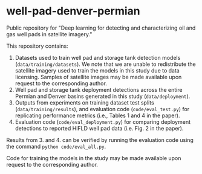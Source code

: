 # well-pad-denver-permian
Public repository for "Deep learning for detecting and characterizing oil and gas well pads in satellite imagery."

This repository contains: 
1. Datasets used to train well pad and storage tank detection models (`data/training/datasets`). We note that we are unable to redistribute the satellite imagery used to train the models in this study due to data licensing. Samples of satellite images may be made available upon request to the corresponding author.
2. Well pad and storage tank deployment detections across the entire Permian and Denver basins generated in this study (`data/deployment`).
3. Outputs from experiments on training dataset test splits (`data/training/results`), and evaluation code   (`code/eval_test.py`) for replicating performance metrics (i.e., Tables 1 and 4 in the paper).
4. Evaluation code (`code/eval_deployment.py`) for comparing deployment detections to reported HIFLD well pad data (i.e. Fig. 2 in the paper). 

Results from 3. and 4. can be verified by running the evaluation code using the command `python code/eval_all.py`.

Code for training the models in the study may be made available upon request to the corresponding author. 